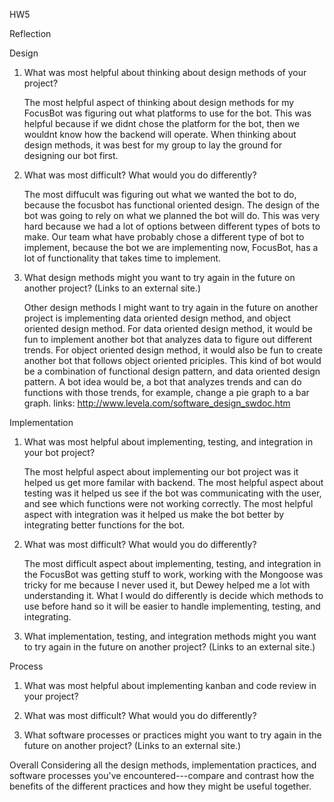 HW5

Reflection


Design

1. What was most helpful about thinking about design methods of your project?

   The most helpful aspect of thinking about design methods for my FocusBot was figuring out what platforms to use for the bot. This was helpful because if we didnt chose the platform for the bot, then we wouldnt know how the backend will operate. When thinking about design methods, it was best for my group to lay the ground for designing our bot first.


2. What was most difficult? What would you do differently?

   The most diffucult was figuring out what we wanted the bot to do, because the focusbot has functional oriented design. The design of the bot was going to rely on what we planned the bot will do. This was very hard because we had a lot of options between different types of bots to make. Our team what have probably chose a different type of bot to implement, because the bot we are implementing now, FocusBot, has a lot of functionality that takes time to implement.
   

3. What design methods might you want to try again in the future on another project?
(Links to an external site.)

   Other design methods I might want to try again in the future on another project is implementing data oriented design method, and object oriented design method. For data oriented design method, it would be fun to implement another bot that analyzes data to figure out different trends. For object oriented design method, it would also be fun to create another bot that follows object oriented priciples. This kind of bot would be a combination of functional design pattern, and data oriented design pattern. A bot idea would be, a bot that analyzes trends and can do functions with those trends, for example, change a pie graph to a bar graph.
   links: http://www.levela.com/software_design_swdoc.htm 
 
   
   

 
Implementation

1. What was most helpful about implementing, testing, and integration in your bot project?

     The most helpful aspect about implementing our bot project was it helped us get more familar with backend. The most helpful aspect about testing was it helped us see if the bot was communicating with the user, and see which functions were not working correctly. The most helpful aspect with integration was it helped us make the bot better by integrating better functions for the bot.
     
     
2. What was most difficult? What would you do differently?

   The most difficult aspect about implementing, testing, and integration in the FocusBot was getting stuff to work, working with the Mongoose was tricky for me because I never used it, but Dewey helped me a lot with understanding it. What I would do differently is decide which methods to use before hand so it will be easier to handle implementing, testing, and integrating.
   
   
3. What implementation, testing, and integration methods might you want to try again in the future on another project?
 (Links to an external site.)
 
   
 
 
 
 
 
Process

1. What was most helpful about implementing kanban and code review in your project?

2. What was most difficult? What would you do differently?

3. What software processes or practices might you want to try again in the future on another project?
 (Links to an external site.)
 
 
 
 
 
Overall
Considering all the design methods, implementation practices, and software processes you've encountered---compare and contrast how the benefits of the different practices and how they might be useful together.
